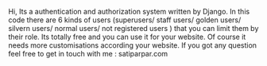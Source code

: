 Hi,
Its a authentication and authorization system written by Django.
In this code there are 6 kinds of users (superusers/ staff users/ golden users/ silvern users/ normal users/ not registered users ) that you can limit them by their role.
Its totally free and you can use it for your website.
Of course it needs more customisations according your website.
If you got any question feel free to get in touch with me : satiparpar.com
